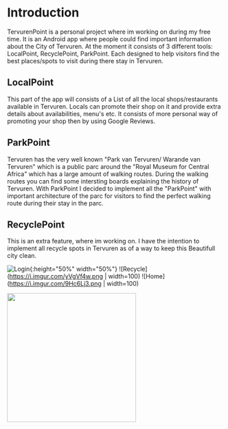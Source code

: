 # Introduction
TervurenPoint is a personal project where im working on during my free time. It is an Android app where people could find important information about the City of Tervuren. At the moment it consists of 3 different tools: LocalPoint, RecyclePoint, ParkPoint. Each designed to help visitors find the best places/spots to visit during there stay in Tervuren.

## LocalPoint
This part of the app will consists of a List of all the local shops/restaurants available in Tervuren. Locals can promote their shop on it and provide extra details about availabilities, menu's etc. It consists of more personal way of promoting your shop then by using Google Reviews.

## ParkPoint
Tervuren has the very well known "Park van Tervuren/ Warande van Tervuren" which is a public parc around the "Royal Museum for Central Africa" which has a large amount of walking routes. During the walking routes you can find some intersting boards explaining the history of Tervuren. With ParkPoint I decided to implement all the "ParkPoint" with important architecture of the parc for visitors to find the perfect walking route during their stay in the parc.

## RecyclePoint
This is an extra feature, where im working on. I have the intention to implement all recycle spots in Tervuren as of a way to keep this Beautifull city clean.

![Login](https://i.imgur.com/rfAV94m.png){:height="50%" width="50%"}
![Recycle](https://i.imgur.com/yVgVf4w.png | width=100)
![Home](https://i.imgur.com/9Hc6Lj3.png | width=100)


<img src="https://i.imgur.com/rfAV94m.png" width="300" />

